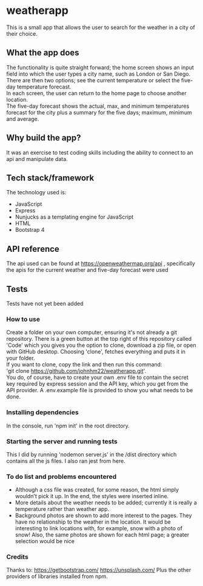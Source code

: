 # weatherapp  
This is a small app that allows the user to search for the weather in a city of their choice.  

## What the app does
The functionality is quite straight forward; the home screen shows an input field into which the user types a city name, such as London or San Diego.  
There are then two options; see the current temperature or select the five-day temperature forecast.  
In each screen, the user can return to the home page to choose another location.  
The five-day forecast shows the actual, max, and minimum temperatures forecast for the city plus a summary for the five days; maximum, minimum and average.

## Why build the app?  
It was an exercise to test coding skills including the ability to connect to an api and manipulate data.

## Tech stack/framework  
The technology used is:
* JavaScript
* Express
* Nunjucks as a templating engine for JavaScript
* HTML
* Bootstrap 4

## API reference  
The api used can be found at https://openweathermap.org/api , specifically the apis for the current weather and five-day forecast were used  

## Tests  
Tests have not yet been added

### How to use  
Create a folder on your own computer, ensuring it's not already a git repository. There is a green button at the top right of this repository called 'Code' which you gives you the option to clone, download a zip file, or open with GitHub desktop. Choosing 'clone', fetches everything and puts it in your folder.  
If you want to clone, copy the link and then run this command:  
'git clone  https://github.com/johnhm22/weatherapp.git'.  
You do, of course, have to create your own .env file to contain the secret key required by express session and the API key, which you get from the API provider. A .env.example file is provided to show you what needs to be done.

### Installing dependencies
In the console, run 'npm init' in the root directory.

### Starting the server and running tests
This I did by running 'nodemon server.js' in the /dist directory which contains all the js files. I also ran jest from here.

### To do list and problems encountered  
* Although a css file was created, for some reason, the html simply wouldn't pick it up. In the end, the styles were inserted inline.  
* More details about the weather needs to be added; currently it is really a temperature rather than weather app.  
* Background photos are shown to add more interest to the pages. They have no relationship to the weather in the location. It would be interesting to link locations with, for example, snow with a photo of snow!  Also, the same photos are shown for each html page; a greater selection would be nice

### Credits
Thanks to:
https://getbootstrap.com/
https://unsplash.com/
Plus the other providers of libraries installed from npm.
